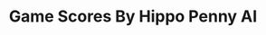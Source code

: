 ---
title: Game Scores By Hippo Penny AI
layout: scoredetail
permalink: /meta-score/pixeljunk-monsters-deluxe
header:
  teaser: /assets/images/pixeljunk-monsters-deluxe.jpg
  video:
    id: GEH_Ge1ZUlM
    provider: youtube
---